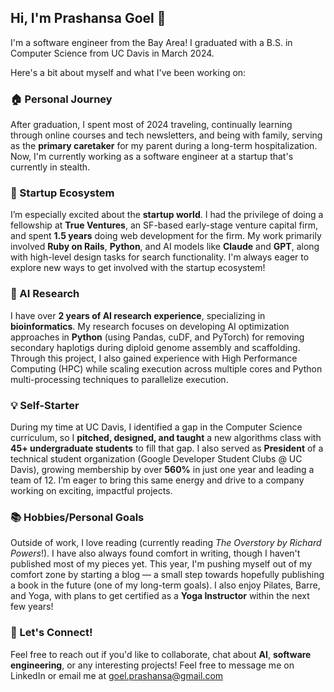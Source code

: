 ## Hi, I'm Prashansa Goel 👋

I'm a software engineer from the Bay Area! I graduated with a B.S. in Computer Science from UC Davis in March 2024.

Here's a bit about myself and what I've been working on:

### 🏠 Personal Journey
After graduation, I spent most of 2024 traveling, continually learning through online courses and tech newsletters, and being with family, serving as the **primary caretaker** for my parent during a long-term hospitalization. Now, I'm currently working as a software engineer at a startup that's currently in stealth. 

### 🌱 Startup Ecosystem
I’m especially excited about the **startup world**. I had the privilege of doing a fellowship at **True Ventures**, an SF-based early-stage venture capital firm, and spent **1.5 years** doing web development for the firm. My work primarily involved **Ruby on Rails**, **Python**, and AI models like **Claude** and **GPT**, along with high-level design tasks for search functionality. I'm always eager to explore new ways to get involved with the startup ecosystem!

### 🧬 AI Research
I have over **2 years of AI research experience**, specializing in **bioinformatics**. My research focuses on developing AI optimization approaches in **Python** (using Pandas, cuDF, and PyTorch) for removing secondary haplotigs during diploid genome assembly and scaffolding. Through this project, I also gained experience with High Performance Computing (HPC) while scaling execution across multiple cores and Python multi-processing techniques to parallelize execution. 

### 💡 Self-Starter
During my time at UC Davis, I identified a gap in the Computer Science curriculum, so I **pitched, designed, and taught** a new algorithms class with **45+ undergraduate students** to fill that gap. I also served as **President** of a technical student organization (Google Developer Student Clubs @ UC Davis), growing membership by over **560%** in just one year and leading a team of 12. I’m eager to bring this same energy and drive to a company working on exciting, impactful projects.

### 📚 Hobbies/Personal Goals
Outside of work, I love reading (currently reading _The Overstory by Richard Powers_!). I have also always found comfort in writing, though I haven't published most of my pieces yet. This year, I'm pushing myself out of my comfort zone by starting a blog — a small step towards hopefully publishing a book in the future (one of my long-term goals). I also enjoy Pilates, Barre, and Yoga, with plans to get certified as a **Yoga Instructor** within the next few years!

### 💬 Let's Connect!
Feel free to reach out if you'd like to collaborate, chat about **AI**, **software engineering**, or any interesting projects! Feel free to message me on LinkedIn or email me at goel.prashansa@gmail.com
